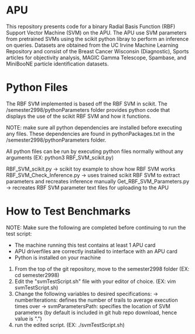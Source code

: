 # APU
This repository presents code for a binary Radial Basis Function (RBF) Support Vector Machine (SVM) on the APU. The APU use SVM parameters from pretrained SVMs using the scikit python libray to perform an inference on queries. Datasets are obtained from the UC Irvine Machine Learning Repository and consist of the Breast Cancer Wisconsin (Diagnostic), Sports articles for objectivity analysis, MAGIC Gamma Telescope, Spambase, and MiniBooNE particle identification datasets. 

# Python Files

The RBF SVM implemented is based off the RBF SVM in scikit. The /semester2998/pythonParameters folder provides python code that displays the use of the scikit RBF SVM and how it functions.

NOTE: make sure all python dependencies are installed before executing any files. These dependencies are found in pythonPackages.txt in the /semester2998/pythonParameters folder.

All python files can be run by executing python files normally without any arguments (EX: python3 RBF_SVM_scikit.py)

RBF_SVM_scikit.py -> scikit toy example to show how RBF SVM works
RBF_SVM_Check_Inference.py -> uses trained scikit RBF SVM to extract parameters and recreates inference manually
Get_RBF_SVM_Parameters.py -> recreates RBF SVM parameter text files for uploading to the APU 


# How to Test Benchmarks

NOTE: Make sure the following are completed before continuing to run the test script:
- The machine running this test contains at least 1 APU card
- APU driverfiles are correctly installed to interface with an APU card
- Python is installed on your machine

1. From the top of the git repository, move to the semester2998 folder (EX: cd semester2998)
2. Edit the "svmTestScript.sh" file with your editor of choice. (EX: vim svmTestScript.sh)
3. Change the following variables to desired specifications:
   -> numberIterations: defines the number of trails to average execution times over
   -> svmParametersPath: specifies the location of SVM parameters (by default is included in git hub repo download, hence value is ".")
4. run the edited script. (EX: ./svmTestScript.sh)
